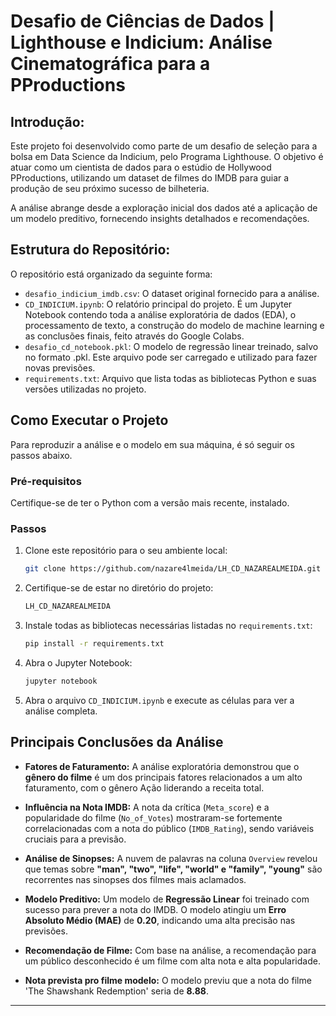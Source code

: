 # Desafio de Ciências de Dados | Lighthouse e Indicium: Análise Cinematográfica para a PProductions

## Introdução:

Este projeto foi desenvolvido como parte de um desafio de seleção para a bolsa em Data Science da Indicium, pelo Programa Lighthouse. O objetivo é atuar como um cientista de dados para o estúdio de Hollywood PProductions, utilizando um dataset de filmes do IMDB para guiar a produção de seu próximo sucesso de bilheteria.

A análise abrange desde a exploração inicial dos dados até a aplicação de um modelo preditivo, fornecendo insights detalhados e recomendações.

## Estrutura do Repositório:

O repositório está organizado da seguinte forma:

* `desafio_indicium_imdb.csv`: O dataset original fornecido para a análise.
* `CD_INDICIUM.ipynb`: O relatório principal do projeto. É um Jupyter Notebook contendo toda a análise exploratória de dados (EDA), o processamento de texto, a construção do modelo de machine learning e as conclusões finais, feito através do Google Colabs.
* `desafio_cd_notebook.pkl`: O modelo de regressão linear treinado, salvo no formato .pkl. Este arquivo pode ser carregado e utilizado para fazer novas previsões.
* `requirements.txt`: Arquivo que lista todas as bibliotecas Python e suas versões utilizadas no projeto.

## Como Executar o Projeto

Para reproduzir a análise e o modelo em sua máquina, é só seguir os passos abaixo.

### Pré-requisitos

Certifique-se de ter o Python com a versão mais recente, instalado.

### Passos

1.  Clone este repositório para o seu ambiente local:
    ```bash
    git clone https://github.com/nazare4lmeida/LH_CD_NAZAREALMEIDA.git
    ```

2.  Certifique-se de estar no diretório do projeto:
    ```bash
    LH_CD_NAZAREALMEIDA
    ```

3.  Instale todas as bibliotecas necessárias listadas no `requirements.txt`:
    ```bash
    pip install -r requirements.txt
    ```
4.  Abra o Jupyter Notebook:
    ```bash
    jupyter notebook
    ```

5.  Abra o arquivo `CD_INDICIUM.ipynb` e execute as células para ver a análise completa.

## Principais Conclusões da Análise

* **Fatores de Faturamento:** A análise exploratória demonstrou que o **gênero do filme** é um dos principais fatores relacionados a um alto faturamento, com o gênero Ação liderando a receita total.

* **Influência na Nota IMDB:** A nota da crítica (`Meta_score`) e a popularidade do filme (`No_of_Votes`) mostraram-se fortemente correlacionadas com a nota do público (`IMDB_Rating`), sendo variáveis cruciais para a previsão.

* **Análise de Sinopses:** A nuvem de palavras na coluna `Overview` revelou que temas sobre **"man", "two", "life", "world" e "family", "young"** são recorrentes nas sinopses dos filmes mais aclamados.

* **Modelo Preditivo:** Um modelo de **Regressão Linear** foi treinado com sucesso para prever a nota do IMDB. O modelo atingiu um **Erro Absoluto Médio (MAE)** de **0.20**, indicando uma alta precisão nas previsões.

* **Recomendação de Filme:** Com base na análise, a recomendação para um público desconhecido é um filme com alta nota e alta popularidade. 

* **Nota prevista pro filme modelo:** O modelo previu que a nota do filme 'The Shawshank Redemption' seria de **8.88**.

---
